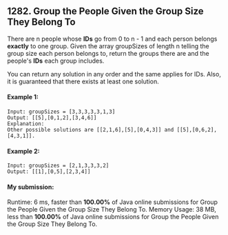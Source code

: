 ## 1282. Group the People Given the Group Size They Belong To
There are n people whose **IDs** go from 0 to n - 1 and each person belongs **exactly** to one group. Given the array groupSizes of length n telling the group size each person belongs to, return the groups there are and the people's **IDs** each group includes.

You can return any solution in any order and the same applies for IDs. Also, it is guaranteed that there exists at least one solution. 

#### Example 1:

```
Input: groupSizes = [3,3,3,3,3,1,3]
Output: [[5],[0,1,2],[3,4,6]]
Explanation: 
Other possible solutions are [[2,1,6],[5],[0,4,3]] and [[5],[0,6,2],[4,3,1]].
```

#### Example 2:

```
Input: groupSizes = [2,1,3,3,3,2]
Output: [[1],[0,5],[2,3,4]]
```

#### My submission:
Runtime: 6 ms, faster than **100.00%** of Java online submissions for Group the People Given the Group Size They Belong To.
Memory Usage: 38 MB, less than **100.00%** of Java online submissions for Group the People Given the Group Size They Belong To.


